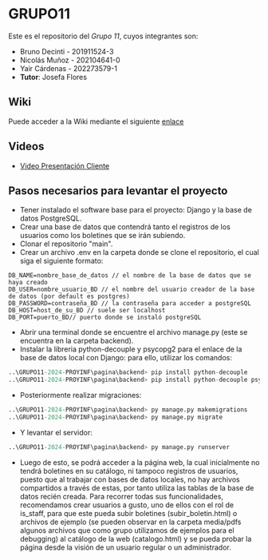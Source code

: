 # GRUPO11

Este es el repositorio del *Grupo 11*, cuyos integrantes son:

* Bruno Decinti - 201911524-3
* Nicolás Muñoz - 202104641-0
* Yair Cárdenas - 202273579-1
* **Tutor**: Josefa Flores

## Wiki
Puede acceder a la Wiki mediante el siguiente [enlace](https://github.com/Yaircitop/GRUPO11-2024-PROYINF/wiki)

## Videos
* [Video Presentación Cliente](https://www.youtube.com/watch?v=abJau21SDIk&ab_channel=RicardoSalasLetelier)

## Pasos necesarios para levantar el proyecto

* Tener instalado el software base para el proyecto: Django y la base de datos PostgreSQL.
* Crear una base de datos que contendrá tanto el registros de los usuarios como los boletines que se irán subiendo.
* Clonar el repositorio "main".
* Crear un archivo .env en la carpeta donde se clone el repositorio, el cual siga el siguiente formato:
```.env
DB_NAME=nombre_base_de_datos // el nombre de la base de datos que se haya creado
DB_USER=nombre_usuario_BD // el nombre del usuario creador de la base de datos (por default es postgres)
DB_PASSWORD=contraseña_BD // la contraseña para acceder a postgreSQL
DB_HOST=host_de_su_BD // suele ser localhost
DB_PORT=puerto_BD// puerto donde se instaló postgreSQL
```
* Abrir una terminal donde se encuentre el archivo manage.py (este se encuentra en la carpeta backend).
* Instalar la libreria python-decouple y psycopg2 para el enlace de la base de datos local con Django: para ello, utilizar los comandos:
```python
..\GRUPO11-2024-PROYINF\pagina\backend> pip install python-decouple
..\GRUPO11-2024-PROYINF\pagina\backend> pip install python-decouple psycopg2
```
* Posteriormente realizar migraciones:
```python
..\GRUPO11-2024-PROYINF\pagina\backend> py manage.py makemigrations
..\GRUPO11-2024-PROYINF\pagina\backend> py manage.py migrate
```
* Y levantar el servidor:
```python
..\GRUPO11-2024-PROYINF\pagina\backend> py manage.py runserver
```
* Luego de esto, se podrá acceder a la página web, la cual inicialmente no tendrá boletines en su catálogo, ni tampoco registros de usuarios, puesto que al trabajar con bases de datos locales, no hay archivos compartidos a través de estas, por tanto utiliza las tablas de la base de datos recién creada. Para recorrer todas sus funcionalidades, recomendamos crear usuarios a gusto, uno de ellos con el rol de is_staff, para que este pueda subir boletines (subir_boletin.html) o archivos de ejemplo (se pueden observar en la carpeta media/pdfs algunos archivos que como grupo utilizamos de ejemplos para el debugging) al catálogo de la web (catalogo.html) y se pueda probar la página desde la visión de un usuario regular o un administrador.
